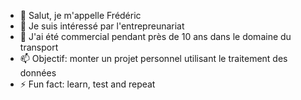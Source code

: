 - 👋 Salut, je m'appelle Frédéric
- 👀 Je suis intéressé par l'entrepreunariat
- 🌱 J'ai été commercial pendant près de 10 ans dans le domaine du transport
- 📫 Objectif: monter un projet personnel utilisant le traitement des données
- ⚡ Fun fact: learn, test and repeat
